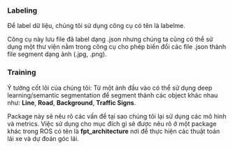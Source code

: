 ### Labeling
Để label dữ liệu, chúng tôi sử dụng công cụ có tên là labelme. 

Công cụ này lưu file đã label dạng .json nhưng chúng ta cũng có thể sử dụng một thư viện nằm trong công cụ cho phép biến đổi các file .json thành file segment dạng ảnh (.jpg, .png).

### Training
Ý tưởng cốt lõi của chúng tôi: Từ một ảnh đầu vào có thể sử dụng deep learning/semantic segmentation để segment thành các object khác nhau như: **Line**, **Road**, **Background**, **Traffic Signs**. 

Package này sẽ nêu rõ các vấn đề tại sao chúng tôi lại sử dụng các mô hình và metrics. Việc sử dụng cho mục đích gì sẽ được nêu rõ ở một package khác trong ROS có tên là **fpt_architecture** nơi để thực hiện các thuật toán lái xe và dự đoán góc lái.

